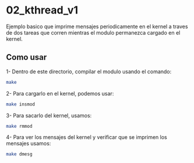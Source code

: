 # 02_kthread_v1

Ejemplo basico que imprime mensajes periodicamente en el kernel a traves de dos tareas que corren mientras el modulo permanezca cargado en el kernel.

## Como usar

1- Dentro de este directorio, compilar el modulo usando el comando:

```bash
make
```

2- Para cargarlo en el kernel, podemos usar:

```bash
make insmod
```

3- Para sacarlo del kernel, usamos:

```bash
make rmmod
```

4- Para ver los mensajes del kernel y verificar que se imprimen los mensajes usamos:

```bash
make dmesg
```
